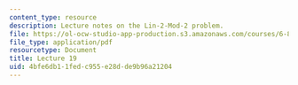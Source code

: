 ```yaml
---
content_type: resource
description: Lecture notes on the Lin-2-Mod-2 problem.
file: https://ol-ocw-studio-app-production.s3.amazonaws.com/courses/6-854j-advanced-algorithms-fall-2008/4bfe6db11fedc955e28dde9b96a21204_lect11_26.pdf
file_type: application/pdf
resourcetype: Document
title: Lecture 19
uid: 4bfe6db1-1fed-c955-e28d-de9b96a21204
---
```

